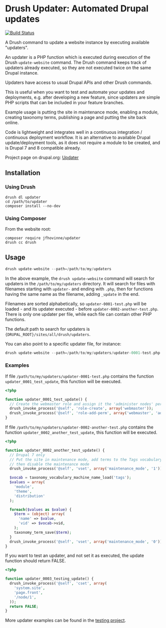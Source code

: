 # Drush Updater: Automated Drupal updates

[![Build Status](https://travis-ci.org/jfhovinne/updater.svg?branch=8.x-1.x)](https://travis-ci.org/jfhovinne/updater)

A Drush command to update a website instance by executing available "updaters".

An updater is a PHP function which is executed during execution of the Drush `update-website` command.
The Drush command keeps track of updaters already executed, so they are not executed twice on the same Drupal instance.

Updaters have access to usual Drupal APIs and other Drush commands.

This is useful when you want to test and automate your updates and deployments, e.g. after developing a new feature, since updaters are simple PHP scripts that can be included in your feature branches.

Example usage is putting the site in maintenance mode, enabling a module, creating taxonomy terms, publishing a page and putting the site back online.

Code is lightweight and integrates well in a continuous integration / continuous deployment workflow.
It is an alternative to available Drupal update/deployment tools, as it does not require a module to be created, and is Drupal 7 and 8 compatible already.

Project page on drupal.org: [Updater](https://www.drupal.org/project/updater)

## Installation

### Using Drush

```
drush dl updater
cd /path/to/updater
composer install --no-dev
```

### Using Composer

From the website root:

```
composer require jfhovinne/updater
drush cc drush
```

## Usage

```php
drush update-website --path=/path/to/my/updaters
```

In the above example, the `drush update-website` command will search for updaters in the `/path/to/my/updaters` directory.
It will search for files with filenames starting with `updater-` and ending with `.php`, then for functions having the same name as the filename, adding `_update` in the end.

Filenames are sorted alphabetically, so `updater-0001-test.php` will be loaded - and its updater executed - before `updater-0002-another-test.php`.
There is only one updater per file, while each file can contain other PHP functions.

The default path to search for updaters is `{DRUPAL_ROOT}/sites/all/drush/updaters`.

You can also point to a specific updater file, for instance:

```php
drush update-website --path=/path/to/my/updaters/updater-0001-test.php
```

### Examples

If file `/path/to/my/updaters/updater-0001-test.php` contains the function `updater_0001_test_update`, this function will be executed.

```php
<?php

function updater_0001_test_update() {
  // Create the webmaster role and assign it the 'administer nodes' permission
  drush_invoke_process('@self', 'role-create', array('webmaster'));
  drush_invoke_process('@self', 'role-add-perm', array('webmaster', 'administer nodes'));
}
```

If file `/path/to/my/updaters/updater-0002-another-test.php` contains the function `updater_0002_another_test_update`, this function will be executed.

```php
<?php

function updater_0002_another_test_update() {
  // Drupal 7 only
  // Put the site in maintenance mode, add terms to the Tags vocabulary
  // then disable the maintenance mode
  drush_invoke_process('@self', 'vset', array('maintenance_mode', '1'));

  $vocab = taxonomy_vocabulary_machine_name_load('tags');
  $values = array(
    'module',
    'theme',
    'distribution'
  );

  foreach($values as $value) {
    $term = (object) array(
      'name' => $value,
      'vid' => $vocab->vid,
    );
    taxonomy_term_save($term);
  }
  drush_invoke_process('@self', 'vset', array('maintenance_mode', '0'));
}
```

If you want to test an updater, and not set it as executed, the update function should return FALSE.

```php
<?php

function updater_0003_testing_update() {
  drush_invoke_process('@self', 'cset', array(
    'system.site',
    'page.front',
    '/node/1',
  ));
  return FALSE;
}
```

More updater examples can be found in the [testing project](https://github.com/jfhovinne/updater-testing/tree/master/src/updaters).

